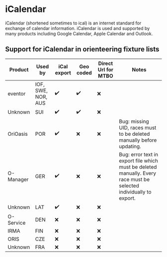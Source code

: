 # iCalendar

iCalendar (shortened sometimes to ical) is an internet standard for exchange of calendar information. iCalendar is used and supported by many products
including Google Calendar, Apple Calendar and Outlook.

## Support for iCalendar in orienteering fixture lists


Product | Used by | iCal export | Geo coded | Direct Url for MTBO | Notes
------- | ------- | ----------- | --------- | ---------------------- | -----
eventor | IOF, SWE, NOR, AUS |  :heavy_check_mark: |  :heavy_check_mark: |:x: |
Unknown | SUI |  :heavy_check_mark: | :heavy_check_mark: | :x: |
OriOasis | POR | :heavy_check_mark: | :x: | :x: | Bug: missing UID, races must to be deleted manually before updating.
O-Manager | GER | :heavy_check_mark: | :x: | :x: | Bug: error text in export file which must be deleted manually. Every race must be selected individually to export.
Unknown | LAT |  :heavy_check_mark: | :x: | :x: |
O-Service | DEN | :x: | :x: | :x: |
IRMA | FIN | :x: | :x: | :x: |
ORIS | CZE | :x: | :x: | :x: |
Unknown | FRA | :x: | :x: | :x: |

